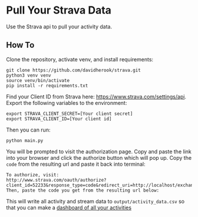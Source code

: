 # Pull Your Strava Data
Use the Strava api to pull your activity data.

## How To

Clone the repository, activate venv, and install requirements:
```
git clone https://github.com/davidherook/strava.git
python3 venv venv
source venv/bin/activate
pip install -r requirements.txt
```

Find your Client ID from Strava here: https://www.strava.com/settings/api. Export the following variables to the environment:
```
export STRAVA_CLIENT_SECRET=[Your client secret]
export STRAVA_CLIENT_ID=[Your client id]
```

Then you can run:

```
python main.py
```

You will be prompted to visit the authorization page. Copy and paste the link into your browser and click the authorize button which will pop up. Copy the `code` from the resulting url and paste it back into terminal:

```
To authorize, visit:
http://www.strava.com/oauth/authorize?client_id=52233&response_type=code&redirect_uri=http://localhost/exchange_token&approval_prompt=force&scope=profile:read_all,activity:read_all,read_all
Then, paste the code you get from the resulting url below:

```

This will write all activity and stream data to `output/activity_data.csv` so that you can make a [dashboard of all your activities](https://public.tableau.com/profile/david.herook#!/vizhome/PandemicRuns/PandemicRuns)

